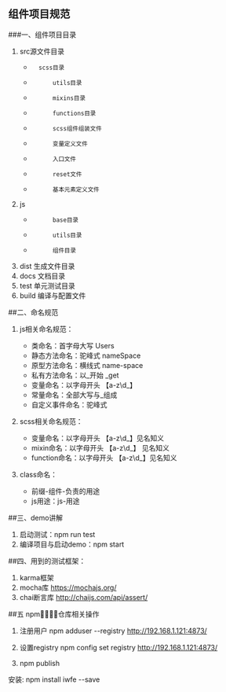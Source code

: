 ## 组件项目规范

###一、组件项目目录

1. 	src源文件目录
	* 		scss目录
	* 			utils目录
	* 			mixins目录
	* 			functions目录
	* 			scss组件组装文件
	* 			变量定义文件
	* 			入口文件
	* 			reset文件
	* 			基本元素定义文件
				
2. 	js
	* 			base目录
	* 			utils目录
	* 			组件目录
				
3. 	dist  生成文件目录
4. 	docs  文档目录
5. 	test  单元测试目录
6. 	build 编译与配置文件
		
##二、命名规范

1. js相关命名规范：
	* 	类命名：首字母大写 Users
	* 	静态方法命名：驼峰式  nameSpace
	* 	原型方法命名：横线式  name-space
	* 	私有方法命名：以_开始  _get
	* 	变量命名：以字母开头  【a-z\d_】
	* 	常量命名：全部大写与_组成
	* 	自定义事件命名：驼峰式
		
2. scss相关命名规范：
	* 	变量命名：以字母开头  【a-z\d_】见名知义
	* 	mixin命名：以字母开头  【a-z\d_】  见名知义
	* 	function命名：以字母开头  【a-z\d_】见名知义

3. class命名：
	* 	前缀-组件-负责的用途
	* 	js用途：js-用途
	
##三、demo讲解

1. 	启动测试：npm run test
2. 	编译项目与启动demo：npm start
	
##四、用到的测试框架：

1. 	karma框架
2. 	mocha库   https://mochajs.org/
3. 	chai断言库 http://chaijs.com/api/assert/
	
##五  npm仓库相关操作

1.  注册用户 npm adduser --registry http://192.168.1.121:4873/

2.  设置registry npm config set registry http://192.168.1.121:4873/

3.  npm publish

安装: npm install iwfe --save
	
	